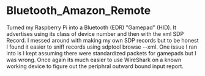 # Bluetooth_Amazon_Remote
Turned my Raspberry Pi into a Bluetooth (EDR)  "Gamepad" (HID). It advertises using its class of device
number and then with the xml SDP Record. I messed around with making my own SDP records but to be honest I found it easier to sniff records using sdptool browse --xml. One issue I ran into is I kept assuming there were standardized packets for gamepads but I was wrong. Once again its much easier to use WireShark on a known working device to figure out the periphral outward bound input report. 

